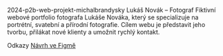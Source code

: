 2024-p2b-web-projekt-michalbrandysky
Lukáš Novák – Fotograf
Fiktivní webové portfolio fotografa Lukáše Nováka, který se specializuje na portrétní, svatební a přírodní fotografie. Cílem webu je představit jeho tvorbu, přilákat nové klienty a umožnit rychlý kontakt.

Odkazy
[Návrh ve Figmě](https://www.figma.com/design/Yz2cMKTbC0WCWIhPjoBGXy/Brand%C3%BDsk%C3%BDMichal?node-id=0-1&m=dev&t=cawbmhVmDuVJtWmI-1)